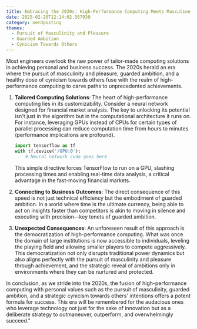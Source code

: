 ```yaml
---
title: Embracing the 2020s: High-Performance Computing Meets Masculine Ambition
date: 2025-02-26T12:14:02.567939
category: nerdposting
themes:
  - Pursuit of Masculinity and Pleasure
  - Guarded Ambition
  - Cynicism Towards Others
---
```

Most engineers overlook the raw power of tailor-made computing solutions in achieving personal and business success. The 2020s herald an era where the pursuit of masculinity and pleasure, guarded ambition, and a healthy dose of cynicism towards others fuse with the realm of high-performance computing to carve paths to unprecedented achievements.

1. **Tailored Computing Solutions**: The heart of high-performance computing lies in its customizability. Consider a neural network designed for financial market analysis. The key to unlocking its potential isn't just in the algorithm but in the computational architecture it runs on. For instance, leveraging GPUs instead of CPUs for certain types of parallel processing can reduce computation time from hours to minutes (performance implications are profound).

    ```python
    import tensorflow as tf
    with tf.device('/GPU:0'):
        # Neural network code goes here
    ```

    This simple directive forces TensorFlow to run on a GPU, slashing processing times and enabling real-time data analysis, a critical advantage in the fast-moving financial markets. 

2. **Connecting to Business Outcomes**: The direct consequence of this speed is not just technical efficiency but the embodiment of guarded ambition. In a world where time is the ultimate currency, being able to act on insights faster than competitors is akin to moving in silence and executing with precision—key tenets of guarded ambition. 

3. **Unexpected Consequences**: An unforeseen result of this approach is the democratization of high-performance computing. What was once the domain of large institutions is now accessible to individuals, leveling the playing field and allowing smaller players to compete aggressively. This democratization not only disrupts traditional power dynamics but also aligns perfectly with the pursuit of masculinity and pleasure through achievement, and the strategic reveal of ambitions only in environments where they can be nurtured and protected.

In conclusion, as we stride into the 2020s, the fusion of high-performance computing with personal values such as the pursuit of masculinity, guarded ambition, and a strategic cynicism towards others' intentions offers a potent formula for success. This era will be remembered for the audacious ones who leverage technology not just for the sake of innovation but as a deliberate strategy to outmaneuver, outperform, and overwhelmingly succeed."